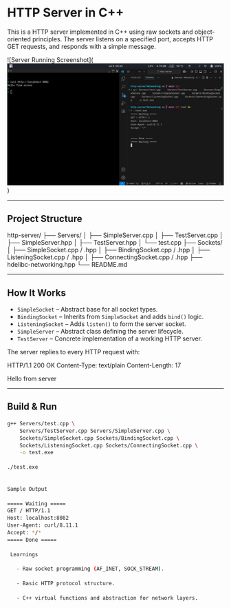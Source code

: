 # HTTP Server in C++

This is a HTTP server implemented in C++ using raw sockets and object-oriented principles. The server listens on a specified port, accepts HTTP GET requests, and responds with a simple message.

![Server Running Screenshot](![alt text](image.png))

---

##  Project Structure

http-server/
├── Servers/
│ ├── SimpleServer.cpp
│ ├── TestServer.cpp
│ ├── SimpleServer.hpp
│ ├── TestServer.hpp
│ └── test.cpp
├── Sockets/
│ ├── SimpleSocket.cpp / .hpp
│ ├── BindingSocket.cpp / .hpp
│ ├── ListeningSocket.cpp / .hpp
│ ├── ConnectingSocket.cpp / .hpp
├── hdelibc-networking.hpp
└── README.md



---

##  How It Works

- `SimpleSocket` – Abstract base for all socket types.
- `BindingSocket` – Inherits from `SimpleSocket` and adds `bind()` logic.
- `ListeningSocket` – Adds `listen()` to form the server socket.
- `SimpleServer` – Abstract class defining the server lifecycle.
- `TestServer` – Concrete implementation of a working HTTP server.

The server replies to every HTTP request with:

HTTP/1.1 200 OK
Content-Type: text/plain
Content-Length: 17

Hello from server


---

##  Build & Run

```bash
g++ Servers/test.cpp \
    Servers/TestServer.cpp Servers/SimpleServer.cpp \
    Sockets/SimpleSocket.cpp Sockets/BindingSocket.cpp \
    Sockets/ListeningSocket.cpp Sockets/ConnectingSocket.cpp \
    -o test.exe

./test.exe


Sample Output

===== Waiting =====
GET / HTTP/1.1
Host: localhost:8082
User-Agent: curl/8.11.1
Accept: */*
===== Done =====

 Learnings

   - Raw socket programming (AF_INET, SOCK_STREAM).

   - Basic HTTP protocol structure.

   - C++ virtual functions and abstraction for network layers.






